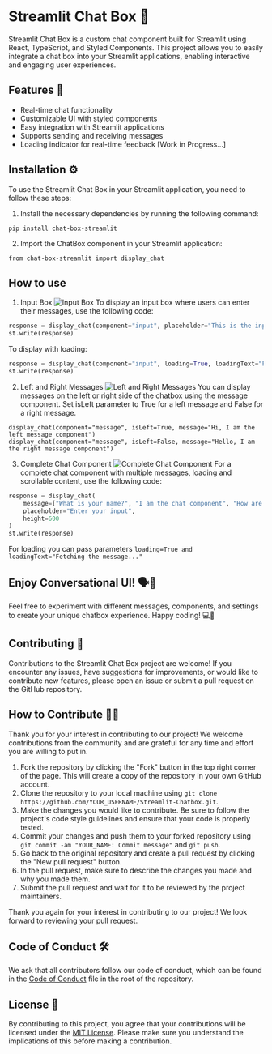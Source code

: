 # Streamlit Chat Box 📨

Streamlit Chat Box is a custom chat component built for Streamlit using React, TypeScript, and Styled Components. This project allows you to easily integrate a chat box into your Streamlit applications, enabling interactive and engaging user experiences.

## Features 🌟
- Real-time chat functionality
- Customizable UI with styled components
- Easy integration with Streamlit applications
- Supports sending and receiving messages
- Loading indicator for real-time feedback [Work in Progress...]

## Installation ⚙️
To use the Streamlit Chat Box in your Streamlit application, you need to follow these steps:

1. Install the necessary dependencies by running the following command:
```
pip install chat-box-streamlit
```

2. Import the ChatBox component in your Streamlit application:
```
from chat-box-streamlit import display_chat
```

## How to use 

1. Input Box
![Input Box](./assets/Input-Box.png)
To display an input box where users can enter their messages, use the following code:
```python
response = display_chat(component="input", placeholder="This is the input component", rows=1)
st.write(response)
```
To display with loading:
```python
response = display_chat(component="input", loading=True, loadingText="Fetching the message...", placeholder="This is input component", rows=1)
st.write(response)
```

2. Left and Right Messages
![Left and Right Messages](./assets/Message.png)
You can display messages on the left or right side of the chatbox using the message component. Set isLeft parameter to True for a left message and False for a right message.
```
display_chat(component="message", isLeft=True, message="Hi, I am the left message component")
display_chat(component="message", isLeft=False, message="Hello, I am the right message component")
```

3. Complete Chat Component
![Complete Chat Component](./assets/Complete-Chat.png)
For a complete chat component with multiple messages, loading and scrollable content, use the following code:
```python
response = display_chat(
    message=["What is your name?", "I am the chat component", "How are you different from others?", "I am a complete chat box with scroll"],
    placeholder="Enter your input",
    height=600
)
st.write(response)
```
For loading you can pass parameters
```loading=True and loadingText="Fetching the message..."```

## Enjoy Conversational UI! 🗣️💬
Feel free to experiment with different messages, components, and settings to create your unique chatbox experience. Happy coding! 💻🎉

## Contributing 🤝
Contributions to the Streamlit Chat Box project are welcome! If you encounter any issues, have suggestions for improvements, or would like to contribute new features, please open an issue or submit a pull request on the GitHub repository.

## How to Contribute 👨‍💻

Thank you for your interest in contributing to our project! We welcome contributions from the community and are grateful for any time and effort you are willing to put in.

1. Fork the repository by clicking the "Fork" button in the top right corner of the page. This will create a copy of the repository in your own GitHub account.
2. Clone the repository to your local machine using `git clone https://github.com/YOUR_USERNAME/Streamlit-Chatbox.git`.
3. Make the changes you would like to contribute. Be sure to follow the project's code style guidelines and ensure that your code is properly tested.
4. Commit your changes and push them to your forked repository using `git commit -am "YOUR_NAME: Commit message"` and `git push`.
5. Go back to the original repository and create a pull request by clicking the "New pull request" button.
6. In the pull request, make sure to describe the changes you made and why you made them.
7. Submit the pull request and wait for it to be reviewed by the project maintainers.

Thank you again for your interest in contributing to our project! We look forward to reviewing your pull request.

## Code of Conduct 🛠️

We ask that all contributors follow our code of conduct, which can be found in the [Code of Conduct](https://github.com/SSK-14/Streamlit-Chatbox/blob/main/CODE_OF_CONDUCT.md) file in the root of the repository.

## License 📄

By contributing to this project, you agree that your contributions will be licensed under the [MIT License](https://github.com/SSK-14/Streamlit-Chatbox/blob/main/LICENSE). Please make sure you understand the implications of this before making a contribution.
